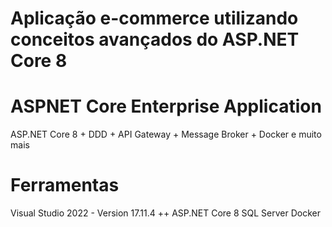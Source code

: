 # Aplicação e-commerce utilizando conceitos avançados do ASP.NET Core 8 

# ASPNET Core Enterprise Application
ASP.NET Core 8 + DDD + API Gateway + Message Broker + Docker e muito mais 

# Ferramentas
Visual Studio 2022 - Version 17.11.4 ++
ASP.NET Core 8
SQL Server
Docker

